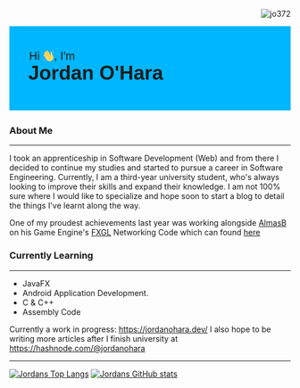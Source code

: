 
<p align="right"><img src="https://komarev.com/ghpvc/?username=jo372&label=Profile%20views&color=0e75b6&style=flat" alt="jo372" /></p>

[![Alt text](/header.png)](#)

### About Me
---
I took an apprenticeship in Software Development (Web) and from there I decided to continue my studies and started to pursue a career in Software Engineering. Currently, I am a third-year university student, who's always looking to improve their skills and expand their knowledge. I am not 100% sure where I would like to specialize and hope soon to start a blog to detail the things I've learnt along the way.

One of my proudest achievements last year was working alongside [AlmasB](https://github.com/AlmasB/) on his Game Engine's [FXGL](https://github.com/AlmasB/FXGL) Networking Code which can found [here](https://github.com/AlmasB/FXGL/tree/dev/fxgl-io/src/main/java/com/almasb/fxgl/net)

### Currently Learning
---
* JavaFX 
* Android Application Development. 
* C & C++
* Assembly Code

Currently a work in progress: https://jordanohara.dev/ I also hope to be writing more articles after I finish university at https://hashnode.com/@jordanohara

--- 

[![Jordans Top Langs](https://github-readme-stats.vercel.app/api/top-langs/?username=jo372&langs_count=10&layout=compact&theme=tokyonight&hide=css)](#) [![Jordans GitHub stats](https://github-readme-stats.vercel.app/api?username=jo372&theme=tokyonight&show_icons=true&count_private=true)](#) 

